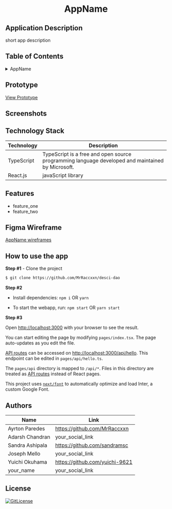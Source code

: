 <!-- Designed for nanoGiants 12.2022 hackathon -->
  <h1 align="center">AppName</h1>

## Application Description

short app description

## Table of Contents

<details>
<summary>AppName</summary>

- [Application Description](#application-description)
- [Table of Contents](#table-of-contents)
- [Prototype](#prototype)
- [Screenshots](#screenshots)
- [Figma Wireframe](#figma-wireframe)
- [Technology Stack](#technology-stack)
- [Features](#features)
- [How to use the app](#how-to-use-the-app)
- [Authors](#authors)
- [License](#license)

</details>

## Prototype

[View Prototype](https://desci-dao.vercel.app/)

## Screenshots


## Technology Stack

| Technology                                                    | Description                                                          |
| ------------------------------------------------------------- | -------------------------------------------------------------------- |
| TypeScript                                                      | TypeScript is a free and open source programming language developed and maintained by Microsoft. |
| React.js                                                      | javaScript library                                                   |


## Features

- feature_one
- feature_two


## Figma Wireframe

[AppName wireframes](https://www.figma.com/)

## How to use the app

**Step #1** - Clone the project

```bash
$ git clone https://github.com/MrRaccxxn/desci-dao
```

**Step #2**

- Install dependencies: `npm i` OR `yarn`

- To start the webapp, run: `npm start` OR `yarn start`

**Step #3**

Open [http://localhost:3000](http://localhost:3000) with your browser to see the result.

You can start editing the page by modifying `pages/index.tsx`. The page auto-updates as you edit the file.

[API routes](https://nextjs.org/docs/api-routes/introduction) can be accessed on [http://localhost:3000/api/hello](http://localhost:3000/api/hello). This endpoint can be edited in `pages/api/hello.ts`.

The `pages/api` directory is mapped to `/api/*`. Files in this directory are treated as [API routes](https://nextjs.org/docs/api-routes/introduction) instead of React pages.

This project uses [`next/font`](https://nextjs.org/docs/basic-features/font-optimization) to automatically optimize and load Inter, a custom Google Font.



## Authors

| Name            | Link                                   |
| --------------- | -------------------------------------- |
| Ayrton Paredes | https://github.com/MrRaccxxn |
| Adarsh Chandran | your_social_link |
| Sandra Ashipala | https://github.com/sandramsc |
| Joseph Mello | your_social_link |
| Yuichi Okuhama |  https://github.com/yuichi-9621 |
| your_name | your_social_link |

## License

[![GitLicense](https://img.shields.io/badge/License-MIT-lime.svg)](https://github.com/MrRaccxxn/desci-dao/blob/sandradev/LICENCE)
